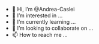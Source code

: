 - 👋 Hi, I’m @Andrea-Caslei
- 👀 I’m interested in ...
- 🌱 I’m currently learning ...
- 💞️ I’m looking to collaborate on ...
- 📫 How to reach me ...

<!---
Andrea-Caslei/Andrea-Caslei is a ✨ special ✨ repository because its `README.md` (this file) appears on your GitHub profile.
You can click the Preview link to take a look at your changes.
--->

